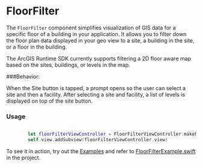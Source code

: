 #  FloorFilter

The `FloorFilter` component simplifies visualization of GIS data for a specific floor of a building in your application. It allows you to filter down the floor plan data displayed in your geo view to a site, a building in the site, or a floor in the building. 

The ArcGIS Runtime SDK currently supports filtering a 2D floor aware map based on the sites, buildings, or levels in the map.

###Behavior:

When the Site button is tapped, a prompt opens so the user can select a site and then a facility. After selecting a site and facility, a list of levels is displayed on top of the site button.

### Usage

```swift

        let floorFilterViewController = FloorFilterViewController.makeFloorFilterController(geoView: mapView)
        self.view.addSubview(floorFilterViewController.view)

```

To see it in action, try out the [Examples](../../Examples) and refer to [FloorFilterExample.swift](../../Examples/ArcGISToolkitExamples/FloorFilterExample.swift) in the project.
